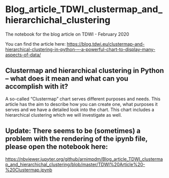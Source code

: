 # Blog_article_TDWI_clustermap_and_hierarchichal_clustering
The notebook for the blog article on TDWI - February 2020

You can find the article here: https://blog.tdwi.eu/clustermap-and-hierarchical-clustering-in-python-–-a-powerful-chart-to-display-many-aspects-of-data/

## Clustermap and hierarchical clustering in Python – what does it mean and what can you accomplish with it?

A so-called “Clustermap” chart serves different purposes and needs. This article has the aim to describe how you can create one, what purposes it serves and we have a detailed look into the chart. This chart includes a hierarchical clustering which we will investigate as well.

## Update: There seems to be (sometimes) a problem with the rendering of the ipynb file, please open the notebook here:

https://nbviewer.jupyter.org/github/arnimpdm/Blog_article_TDWI_clustermap_and_hierarchichal_clustering/blob/master/TDWI%20Article%20-%20Clustermap.ipynb

